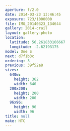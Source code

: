 ```yaml
---
aperture: f/2.0
date: 2014-03-23 13:46:45
exposure: 723/1000000
file: IMG_20140323_134644
gallery: 2014-crail
layout: gallery-photo
location:
  latitude: 56.261833166667
  longitude: -2.62193175
model: One S
next: d7f1b3c
ordering: 3
previous: 39f52a8
sizes:
  640w:
    height: 362
    width: 640
  200x200:
    height: 200
    width: 200
  96x96:
    height: 96
    width: 96
title: null
make: HTC
---
```

